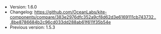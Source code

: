 - Version: 1.6.0
- Changelog: https://github.com/OceanLabs/kite-components/compare/383e2976dfc352a9cf8d62d3e6169111cb743732...8be8786684b2c96cd033dd288ab61f611f35b54e
- Previous version: 1.5.3
